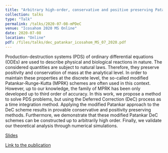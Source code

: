 ```yaml
---
title: "Arbitrary high-order, conservative and positive preserving Patankar-type deferred correction schemes"
collection: talks
type: "Talk"
permalink: /talks/2020-07-08-mPDeC
venue: "Icosahom 2020 MS Online"
date: 2020-07-08
location: "Online"
pdf: /files/talks/dec_patankar_icosahom_MS_07_2020.pdf
---
```


 Production-destruction systems (PDS)  of ordinary differential equations (ODEs)
are used to describe physical and biological reactions in nature. The considered quantities are subject to natural laws.
Therefore, they preserve positivity and conservation of mass at the analytical level.
In order to maintain these properties at the discrete level, the so-called modified Patankar-Runge-Kutta (MPRK) schemes are often used in this context.
However, up to our knowledge,  the family of MPRK has been only developed up to third order of accuracy. In this work, we propose a method to solve PDS problems, but using the Deferred Correction 
(DeC) process as a time integration method. Applying the modified Patankar approach to the DeC scheme results in provable conservative and positivity preserving methods.
Furthermore, we demonstrate that these modified Patankar DeC schemes can be constructed up to arbitrarily high order. 
Finally, we validate our theoretical analysis through numerical simulations.

[Slides](/files/talks/dec_patankar_icosahom_MS_07_2020.pdf)

[Link to the publication](/publication/2020-07-01-mPDeC)
